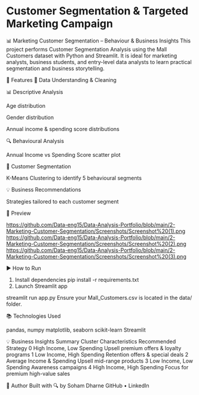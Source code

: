 ﻿# Customer Segmentation & Targeted Marketing Campaign
📊 Marketing Customer Segmentation – Behaviour & Business Insights
This project performs Customer Segmentation Analysis using the Mall Customers dataset with Python and Streamlit.
It is ideal for marketing analysts, business students, and entry-level data analysts to learn practical segmentation and business storytelling.

🚀 Features
📝 Data Understanding & Cleaning

📊 Descriptive Analysis

Age distribution

Gender distribution

Annual income & spending score distributions

🔍 Behavioural Analysis

Annual Income vs Spending Score scatter plot

🎯 Customer Segmentation

K-Means Clustering to identify 5 behavioural segments

💡 Business Recommendations

Strategies tailored to each customer segment

📸 Preview

https://github.com/Data-eng15/Data-Analysis-Portfolio/blob/main/2-Marketing-Customer-Segmentation/Screenshots/Screenshot%20(1).png
https://github.com/Data-eng15/Data-Analysis-Portfolio/blob/main/2-Marketing-Customer-Segmentation/Screenshots/Screenshot%20(2).png
https://github.com/Data-eng15/Data-Analysis-Portfolio/blob/main/2-Marketing-Customer-Segmentation/Screenshots/Screenshot%20(3).png


▶️ How to Run
1. Install dependencies
pip install -r requirements.txt
2. Launch Streamlit app

streamlit run app.py
Ensure your Mall_Customers.csv is located in the data/ folder.

📚 Technologies Used

pandas, numpy
matplotlib, seaborn
scikit-learn
Streamlit

💡 Business Insights Summary
Cluster	Characteristics	Recommended Strategy
0	High Income, Low Spending	Upsell premium offers & loyalty programs
1	Low Income, High Spending	Retention offers & special deals
2	Average Income & Spending	Upsell mid-range products
3	Low Income, Low Spending	Awareness campaigns
4	High Income, High Spending	Focus for premium high-value sales

👤 Author
Built with 🔍 by Soham Dharne
GitHub • LinkedIn
